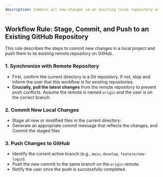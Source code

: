 ```yaml
---
description: Commits all new changes in an existing local repository and pushes them to the corresponding branch on GitHub.Commits all new changes in an existing local repository and pushes them to the corresponding branch on GitHub.
---
```


## Workflow Rule: Stage, Commit, and Push to an Existing GitHub Repository

This rule describes the steps to commit new changes in a local project and push them to its existing remote repository on GitHub.

### **1. Synchronize with Remote Repository**

- First, confirm the current directory is a Git repository. If not, stop and inform the user that this workflow is for existing repositories.
- **Crucially, pull the latest changes** from the remote repository to prevent push conflicts. Assume the remote is named `origin` and the user is on the correct branch.

### **2. Commit New Local Changes**

- Stage all new or modified files in the current directory:
- Generate an appropriate commit message that reflects the changes, and Commit the staged files

### **3. Push Changes to GitHub**

- Identify the current active branch (e.g., `main`, `develop`, `feature/new-login`).
- Push the new commit to the same branch on the `origin` remote.
- Notify the user once the push is successfully completed.